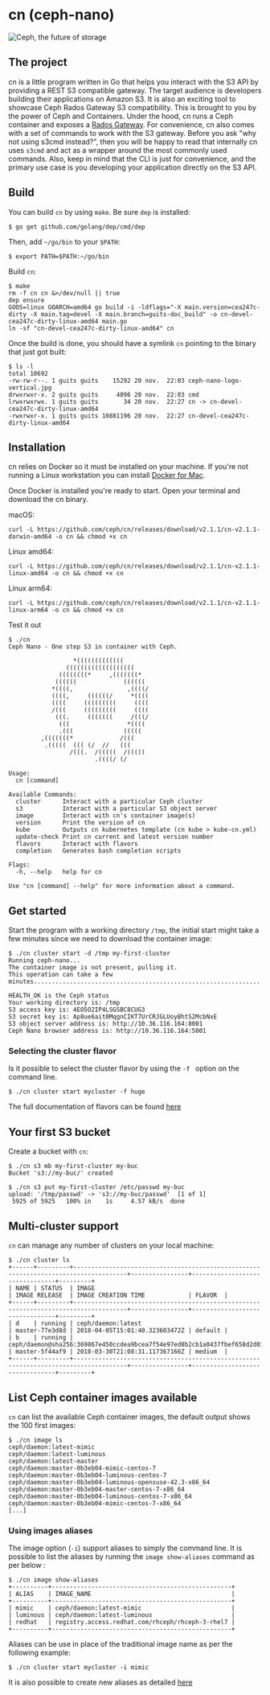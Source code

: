 # cn (ceph-nano)

![Ceph, the future of storage](ceph-nano-logo-vertical.jpg)

## The project

cn is a little program written in Go that helps you interact with the S3 API by providing a REST S3 compatible gateway. The target audience is developers building their applications on Amazon S3. It is also an exciting tool to showcase Ceph Rados Gateway S3 compatibility.
This is brought to you by the power of Ceph and Containers. Under the hood, cn runs a Ceph container and exposes a [Rados Gateway](http://docs.ceph.com/docs/master/radosgw/). For convenience, cn also comes with a set of commands to work with the S3 gateway. Before you ask "why not using s3cmd instead?", then you will be happy to read that internally cn uses `s3cmd` and act as a wrapper around the most commonly used commands.
Also, keep in mind that the CLI is just for convenience, and the primary use case is you developing your application directly on the S3 API.

## Build

You can build `cn` by using `make`.
Be sure `dep` is installed:

```
$ go get github.com/golang/dep/cmd/dep
```

Then, add `~/go/bin` to your `$PATH`:

```
$ export PATH=$PATH:~/go/bin
```

Build `cn`:

```
$ make
rm -f cn cn &>/dev/null || true
dep ensure
GOOS=linux GOARCH=amd64 go build -i -ldflags="-X main.version=cea247c-dirty -X main.tag=devel -X main.branch=guits-doc_build" -o cn-devel-cea247c-dirty-linux-amd64 main.go
ln -sf "cn-devel-cea247c-dirty-linux-amd64" cn
```

Once the build is done, you should have a symlink `cn` pointing to the binary that just got built:

```
$ ls -l
total 10692
-rw-rw-r--. 1 guits guits    15292 20 nov.  22:03 ceph-nano-logo-vertical.jpg
drwxrwxr-x. 2 guits guits     4096 20 nov.  22:03 cmd
lrwxrwxrwx. 1 guits guits       34 20 nov.  22:27 cn -> cn-devel-cea247c-dirty-linux-amd64
-rwxrwxr-x. 1 guits guits 10881196 20 nov.  22:27 cn-devel-cea247c-dirty-linux-amd64
```

## Installation

cn relies on Docker so it must be installed on your machine. If you're not running a Linux workstation you can install [Docker for Mac](https://docs.docker.com/docker-for-mac/).

Once Docker is installed you're ready to start.
Open your terminal and download the cn binary.

macOS:

```
curl -L https://github.com/ceph/cn/releases/download/v2.1.1/cn-v2.1.1-darwin-amd64 -o cn && chmod +x cn
```

Linux amd64:

```
curl -L https://github.com/ceph/cn/releases/download/v2.1.1/cn-v2.1.1-linux-amd64 -o cn && chmod +x cn
```

Linux arm64:

```
curl -L https://github.com/ceph/cn/releases/download/v2.1.1/cn-v2.1.1-linux-arm64 -o cn && chmod +x cn
```

Test it out

```
$ ./cn
Ceph Nano - One step S3 in container with Ceph.

                  *(((((((((((((
                (((((((((((((((((((
              ((((((((*     ,(((((((*
             ((((((             ((((((
            *((((,               ,((((/
            ((((,     ((((((/     *((((
            ((((     (((((((((     ((((
            /(((     (((((((((     ((((
             (((.     (((((((     /(((/
              (((                *((((
              .(((              (((((
         ,(((((((*             /(((
          .(((((  ((( (/  //   (((
                 /(((.  /(((((  /(((((
                        .((((/ (/

Usage:
  cn [command]

Available Commands:
  cluster      Interact with a particular Ceph cluster
  s3           Interact with a particular S3 object server
  image        Interact with cn's container image(s)
  version      Print the version of cn
  kube         Outputs cn kubernetes template (cn kube > kube-cn.yml)
  update-check Print cn current and latest version number
  flavors      Interact with flavors
  completion   Generates bash completion scripts

Flags:
  -h, --help   help for cn

Use "cn [command] --help" for more information about a command.
```

## Get started

Start the program with a working directory `/tmp`, the initial start might take a few minutes since we need to download the container image:

```
$ ./cn cluster start -d /tmp my-first-cluster
Running ceph-nano...
The container image is not present, pulling it.
This operation can take a few minutes......................................................................................................................................................................................................................................................................................................................................................................................................................................................................................................................................................................

HEALTH_OK is the Ceph status
Your working directory is: /tmp
S3 access key is: 4EO5O2IP4LSGSBC8CUG3
S3 secret key is: Ap8ue6ait0MqgnCIKT7UrCRJGLUoyBhtS2McbNxE
S3 object server address is: http://10.36.116.164:8001
Ceph Nano browser address is: http://10.36.116.164:5001
```

### Selecting the cluster flavor
Is it possible to select the cluster flavor by using the ``-f `` option on the command line.

```
$ ./cn cluster start mycluster -f huge
```

The full documentation of flavors can be found [here](CONFIGURATION.md)

## Your first S3 bucket

Create a bucket with `cn`:

```
$ ./cn s3 mb my-first-cluster my-buc
Bucket 's3://my-buc/' created

$ ./cn s3 put my-first-cluster /etc/passwd my-buc
upload: '/tmp/passwd' -> 's3://my-buc/passwd'  [1 of 1]
 5925 of 5925   100% in    1s     4.57 kB/s  done
 ```

## Multi-cluster support

`cn` can manage any number of clusters on your local machine:

```
$ ./cn cluster ls
+------+---------+-------------------------------------------------------------------------------------+----------------+--------------------------------+---------+
| NAME | STATUS  | IMAGE                                                                               | IMAGE RELEASE  | IMAGE CREATION TIME            | FLAVOR  |
+------+---------+-------------------------------------------------------------------------------------+----------------+--------------------------------+---------+
| d    | running | ceph/daemon:latest                                                                  | master-77e3d8d | 2018-04-05T15:01:40.323603472Z | default |
| b    | running | ceph/daemon@sha256:369867e450ccdea9bcea7f54e97ed8b2cb1a0437fbef658d2d01fce2b8a2c648 | master-5f44af9 | 2018-03-30T21:08:31.117367166Z | medium  |
+------+---------+-------------------------------------------------------------------------------------+----------------+--------------------------------+---------+
```

## List Ceph container images available

`cn` can list the available Ceph container images, the default output shows the 100 first images:

```
$ ./cn image ls
ceph/daemon:latest-mimic
ceph/daemon:latest-luminous
ceph/daemon:latest-master
ceph/daemon:master-0b3eb04-mimic-centos-7
ceph/daemon:master-0b3eb04-luminous-centos-7
ceph/daemon:master-0b3eb04-luminous-opensuse-42.3-x86_64
ceph/daemon:master-0b3eb04-master-centos-7-x86_64
ceph/daemon:master-0b3eb04-luminous-centos-7-x86_64
ceph/daemon:master-0b3eb04-mimic-centos-7-x86_64
[...]
```

### Using images aliases
The image option (`-i`) support aliases to simply the command line.
It is possible to list the aliases by running the `image show-aliases` command as per below :

```
$ ./cn image show-aliases
+----------+--------------------------------------------------+
| ALIAS    | IMAGE_NAME                                       |
+----------+--------------------------------------------------+
| mimic    | ceph/daemon:latest-mimic                         |
| luminous | ceph/daemon:latest-luminous                      |
| redhat   | registry.access.redhat.com/rhceph/rhceph-3-rhel7 |
+----------+--------------------------------------------------+
```
Aliases can be use in place of the traditional image name as per the following example:

```
$ ./cn cluster start mycluster -i mimic
```

It is also possible to create new aliases as detailed [here](CONFIGURATION.md)
